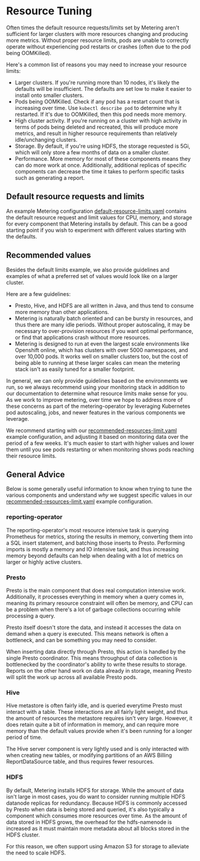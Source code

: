 # Resource Tuning

Often times the default resource requests/limits set by Metering aren't sufficient for larger clusters with more resources changing and producing more metrics.
Without proper resource limits, pods are unable to correctly operate without experiencing pod restarts or crashes (often due to the pod being OOMKilled).

Here's a common list of reasons you may need to increase your resource limits:

- Larger clusters. If you're running more than 10 nodes, it's likely the defaults will be insufficient. The defaults are set low to make it easier to install onto smaller clusters.
- Pods being OOMKilled. Check if any pod has a restart count that is increasing over time. Use `kubectl describe pod` to determine why it restarted. If it's due to OOMKilled, then this pod needs more memory.
- High cluster activity. If you're running on a cluster with high activity in terms of pods being deleted and recreated, this will produce more metrics, and result in higher resource requirements than relatively idle/unchanging clusters.
- Storage. By default, if you're using HDFS, the storage requested is 5Gi, which will only store a few months of data on a smaller cluster.
- Performance. More memory for most of these components means they can do more work at once. Additionally, additional replicas of specific components can decrease the time it takes to perform specific tasks such as generating a report.


## Default resource requests and limits

An example Metering configuration [default-resource-limits.yaml][default-resource-limits] contains the default resource request and limit values for CPU, memory, and storage for every component that Metering installs by default.
This can be a good starting point if you wish to experiment with different values starting with the defaults.

## Recommended values

Besides the default limits example, we also provide guidelines and examples of what a preferred set of values would look like on a larger cluster.

Here are a few guidelines:

- Presto, Hive, and HDFS are all written in Java, and thus tend to consume more memory than other applications.
- Metering is naturally batch oriented and can be bursty in resources, and thus there are many idle periods. Without proper autoscaling, it may be necessary to over-provision resources if you want optimal performance, or find that applications crash without more resources.
- Metering is designed to run at even the largest scale environments like Openshift online, which has clusters with over 5000 namespaces, and over 10,000 pods. It works well on smaller clusters too, but the cost of being able to running at these larger scales can mean the metering stack isn't as easily tuned for a smaller footprint.

In general, we can only provide guidelines based on the environments we run, so we always recommend using your monitoring stack in addition to our documentation to determine what resource limits make sense for you.
As we work to improve metering, over time we hope to address more of these concerns as part of the metering-operator by leveraging Kubernetes pod autoscaling, jobs, and newer features in the various components we leverage.

We recommend starting with our [recommended-resources-limit.yaml][recommended-resource-limits] example configuration, and adjusting it based on monitoring data over the period of a few weeks. It's much easier to start with higher values and lower them until you see pods restarting or when monitoring shows pods reaching their resource limits.

## General Advice

Below is some generally useful information to know when trying to tune the various components and understand _why_ we suggest specific values in our [recommended-resources-limit.yaml][recommended-resource-limits] example configuration.

### reporting-operator

The reporting-operator's most resource intensive task is querying Prometheus for metrics, storing the results in memory, converting them into a SQL insert statement, and batching those inserts to Presto.
Performing imports is mostly a memory and IO intensive task, and thus increasing memory beyond defaults can help when dealing with a lot of metrics on larger or highly active clusters.

### Presto

Presto is the main component that does real computation intensive work.
Additionally, it processes everything in memory when a query comes in, meaning its primary resource constraint will often be memory, and CPU can be a problem when there's a lot of garbage collections occurring while processing a query.

Presto itself doesn't store the data, and instead it accesses the data on demand when a query is executed.
This means network is often a bottleneck, and can be something you may need to consider.

When inserting data directly through Presto, this action is handled by the single Presto coordinator.
This means throughput of data collection is bottlenecked by the coordinator's ability to write these results to storage.
Reports on the other hand work on data already in storage, meaning Presto will split the work up across all available Presto pods.

### Hive

Hive metastore is often fairly idle, and is queried everytime Presto must interact with a table.
These interactions are all fairly light weight, and thus the amount of resources the metastore requires isn't very large.
However, it does retain quite a bit of information in memory, and can require more memory than the default values provide when it's been running for a longer period of time.

The Hive server component is very lightly used and is only interacted with when creating new tables, or modifying partitions of an AWS Billing ReportDataSource table, and thus requires fewer resources.

### HDFS

By default, Metering installs HDFS for storage. While the amount of data isn't large in most cases, you do want to consider running multiple HDFS datanode replicas for redundancy.
Because HDFS is commonly accessed by Presto when data is being stored and queried, it's also typically a component which consumes more resources over time.
As the amount of data stored in HDFS grows, the overhead for the hdfs-namenode is increased as it must maintain more metadata about all blocks stored in the HDFS cluster.

For this reason, we often support using Amazon S3 for storage to alleviate the need to scale HDFS.

[default-resource-limits]: ../manifests/metering-config/default-resource-limits.yaml
[recommended-resource-limits]: ../manifests/metering-config/recommended-resource-limits.yaml
